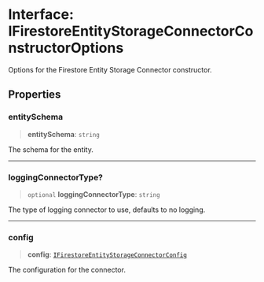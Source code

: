 # Interface: IFirestoreEntityStorageConnectorConstructorOptions

Options for the Firestore Entity Storage Connector constructor.

## Properties

### entitySchema

> **entitySchema**: `string`

The schema for the entity.

***

### loggingConnectorType?

> `optional` **loggingConnectorType**: `string`

The type of logging connector to use, defaults to no logging.

***

### config

> **config**: [`IFirestoreEntityStorageConnectorConfig`](IFirestoreEntityStorageConnectorConfig.md)

The configuration for the connector.
